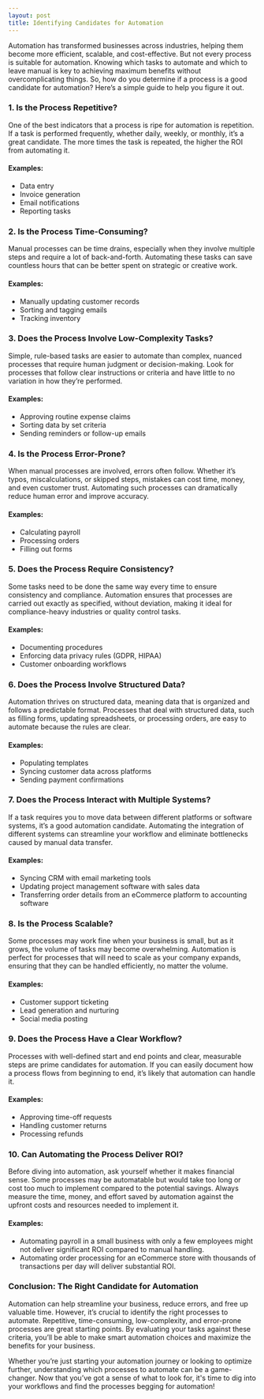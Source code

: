 ```yaml
---
layout: post
title: Identifying Candidates for Automation
---
```

Automation has transformed businesses across industries, helping them become more efficient, scalable, and cost-effective. But not every process is suitable for automation. Knowing which tasks to automate and which to leave manual is key to achieving maximum benefits without overcomplicating things. So, how do you determine if a process is a good candidate for automation? Here’s a simple guide to help you figure it out.

### 1. **Is the Process Repetitive?**
One of the best indicators that a process is ripe for automation is repetition. If a task is performed frequently, whether daily, weekly, or monthly, it’s a great candidate. The more times the task is repeated, the higher the ROI from automating it.

#### Examples:
- Data entry
- Invoice generation
- Email notifications
- Reporting tasks

### 2. **Is the Process Time-Consuming?**
Manual processes can be time drains, especially when they involve multiple steps and require a lot of back-and-forth. Automating these tasks can save countless hours that can be better spent on strategic or creative work.

#### Examples:
- Manually updating customer records
- Sorting and tagging emails
- Tracking inventory

### 3. **Does the Process Involve Low-Complexity Tasks?**
Simple, rule-based tasks are easier to automate than complex, nuanced processes that require human judgment or decision-making. Look for processes that follow clear instructions or criteria and have little to no variation in how they’re performed.

#### Examples:
- Approving routine expense claims
- Sorting data by set criteria
- Sending reminders or follow-up emails

### 4. **Is the Process Error-Prone?**
When manual processes are involved, errors often follow. Whether it’s typos, miscalculations, or skipped steps, mistakes can cost time, money, and even customer trust. Automating such processes can dramatically reduce human error and improve accuracy.

#### Examples:
- Calculating payroll
- Processing orders
- Filling out forms

### 5. **Does the Process Require Consistency?**
Some tasks need to be done the same way every time to ensure consistency and compliance. Automation ensures that processes are carried out exactly as specified, without deviation, making it ideal for compliance-heavy industries or quality control tasks.

#### Examples:
- Documenting procedures
- Enforcing data privacy rules (GDPR, HIPAA)
- Customer onboarding workflows

### 6. **Does the Process Involve Structured Data?**
Automation thrives on structured data, meaning data that is organized and follows a predictable format. Processes that deal with structured data, such as filling forms, updating spreadsheets, or processing orders, are easy to automate because the rules are clear.

#### Examples:
- Populating templates
- Syncing customer data across platforms
- Sending payment confirmations

### 7. **Does the Process Interact with Multiple Systems?**
If a task requires you to move data between different platforms or software systems, it’s a good automation candidate. Automating the integration of different systems can streamline your workflow and eliminate bottlenecks caused by manual data transfer.

#### Examples:
- Syncing CRM with email marketing tools
- Updating project management software with sales data
- Transferring order details from an eCommerce platform to accounting software

### 8. **Is the Process Scalable?**
Some processes may work fine when your business is small, but as it grows, the volume of tasks may become overwhelming. Automation is perfect for processes that will need to scale as your company expands, ensuring that they can be handled efficiently, no matter the volume.

#### Examples:
- Customer support ticketing
- Lead generation and nurturing
- Social media posting

### 9. **Does the Process Have a Clear Workflow?**
Processes with well-defined start and end points and clear, measurable steps are prime candidates for automation. If you can easily document how a process flows from beginning to end, it’s likely that automation can handle it.

#### Examples:
- Approving time-off requests
- Handling customer returns
- Processing refunds

### 10. **Can Automating the Process Deliver ROI?**
Before diving into automation, ask yourself whether it makes financial sense. Some processes may be automatable but would take too long or cost too much to implement compared to the potential savings. Always measure the time, money, and effort saved by automation against the upfront costs and resources needed to implement it.

#### Examples:
- Automating payroll in a small business with only a few employees might not deliver significant ROI compared to manual handling.
- Automating order processing for an eCommerce store with thousands of transactions per day will deliver substantial ROI.

### Conclusion: The Right Candidate for Automation
Automation can help streamline your business, reduce errors, and free up valuable time. However, it’s crucial to identify the right processes to automate. Repetitive, time-consuming, low-complexity, and error-prone processes are great starting points. By evaluating your tasks against these criteria, you’ll be able to make smart automation choices and maximize the benefits for your business.

Whether you’re just starting your automation journey or looking to optimize further, understanding which processes to automate can be a game-changer. Now that you’ve got a sense of what to look for, it's time to dig into your workflows and find the processes begging for automation!
